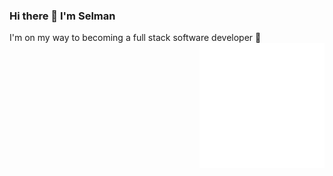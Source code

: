 ### Hi there 👋 I'm Selman
I'm on my way to becoming a full stack software developer 🌱
<img src="https://github.com/SelmanAyyildiz/SelmanAyyildiz/blob/master/react.gif" alt="react-native" width=200 height=200 align="right">
<!--
**SelmanAyyildiz/SelmanAyyildiz** is a ✨ _special_ ✨ repository because its `README.md` (this file) appears on your GitHub profile.

Here are some ideas to get you started:

- 🔭 I’m currently working on ...
- 🌱 I’m currently learning ...
- 👯 I’m looking to collaborate on ...
- 🤔 I’m looking for help with ...
- 💬 Ask me about ...
- 📫 How to reach me: ...
- 😄 Pronouns: ...
- ⚡ Fun fact: ...
-->
